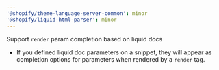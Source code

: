 ```yaml
---
'@shopify/theme-language-server-common': minor
'@shopify/liquid-html-parser': minor
---
```


Support `render` param completion based on liquid docs

- If you defined liquid doc parameters on a snippet, they will appear as completion options
for parameters when rendered by a `render` tag.